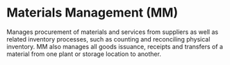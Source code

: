 # Materials Management (MM)
Manages procurement of materials and services from suppliers as well as related inventory processes, such as counting and reconciling physical inventory. MM also manages all goods issuance, receipts and transfers of a material from one plant or storage location to another. 